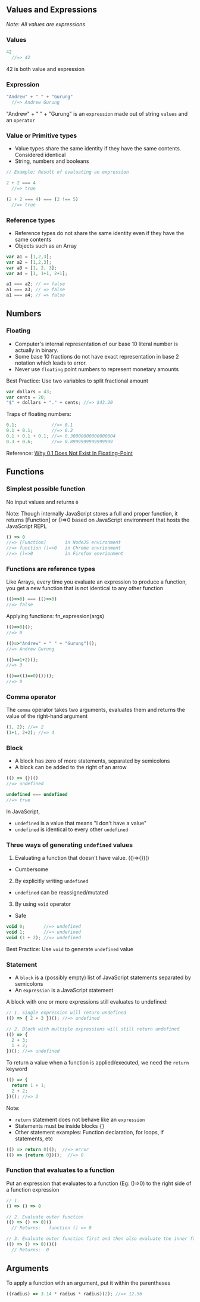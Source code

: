 ## Values and Expressions
*Note: All values are expressions*

### Values
```js
42
  //=> 42
```
42 is both value and expression

### Expression
```js
"Andrew" + " " + "Gurung"
  //=> Andrew Gurung
```
"Andrew" + " " + "Gurung" is an `expression` made out of string `values` and an `operator`

### Value or Primitive types
- Value types share the same identity if they have the same contents. Considered identical
- String, numbers and booleans

```js
// Example: Result of evaluating an expression

2 + 2 === 4
  //=> true

(2 + 2 === 4) === (2 !== 5)
  //=> true
```

### Reference types
- Reference types do not share the same identity even if they have the same contents
- Objects such as an Array

```js
var a1 = [1,2,3];
var a2 = [1,2,3];
var a3 = [1, 2, 3];
var a4 = [1, 1+1, 2+1];

a1 === a2; // => false
a1 === a3; // => false
a1 === a4; // => false
```

## Numbers

### Floating
- Computer's internal representation of our base 10 literal number is actually in binary.
- Some base 10 fractions do not have exact representation in base 2 notation which leads to error.
- Never use `floating` point numbers to represent monetary amounts

Best Practice:
Use two variables to split fractional amount
```js
var dollars = 43;
var cents = 20;
"$" + dollars + "." + cents; //=> $43.20
```

Traps of floating numbers:
```js
0.1;             //=> 0.1
0.1 + 0.1;       //=> 0.2
0.1 + 0.1 + 0.1; //=> 0.30000000000000004
0.3 + 0.6;       //=> 0.8999999999999999
```
Reference: [Why 0.1 Does Not Exist In Floating-Point](http://www.exploringbinary.com/why-0-point-1-does-not-exist-in-floating-point/)

## Functions

### Simplest possible function
No input values and returns `0`

Note: Though internally JavaScript stores a full and proper function, it returns [Function] or ()=>0 based on JavaScript environment that hosts the JavaScript REPL

```js
() => 0
//=> [Function]       in NodeJS environment
//=> function ()=>0   in Chrome envrionment
//=> ()=>0            in Firefox envrionment
```

### Functions are reference types
Like Arrays, every time you evaluate an expression to produce a function, you get a new function that is not identical to any other function
```js
(()=>0) === (()=>0)
//=> false
```

Applying functions: fn_expression(args)
```js
(()=>0)();
//=> 0

(()=>"Andrew" + " " + "Gurung")();
//=> Andrew Gurung

(()=>1+2)();
//=> 3

(()=>(()=>0)())();
//=> 0
```

### Comma operator
The `comma` operator takes two arguments, evaluates them and returns the value of the right-hand argument

```js
(1, 2); //=> 2
(1+1, 2+2); //=> 4
```

### Block
- A block has zero of more statements, separated by semicolons
- A block can be added to the right of an arrow

```js
(() => {})()
//=> undefined

undefined === undefined
//=> true
```
In JavaScript,
- `undefined` is a value that means "I don't have a value"
- `undefined` is identical to every other `undefined`

### Three ways of generating `undefined` values
1. Evaluating a function that doesn't have value. (()=>{})()
  - Cumbersome
2. By explicitly writing `undefined`
  - `undefined` can be reassigned/mutated
3. By using `void` operator
  - Safe

```js
void 0;       //=> undefined
void 1;       //=> undefined
void (1 + 2); //=> undefined
```
Best Practice: Use `void` to generate `undefined` value

### Statement
- A `block` is a (possibly empty) list of JavaScript statements separated by semicolons
- An `expression` is a JavaScript statement

A block with one or more expressions still evaluates to undefined:
```js
// 1. Single expression will return undefined
(() => { 2 + 3 })(); //=> undefined

// 2. Block with multiple expressions will still return undefined
(() => {
  2 + 3;
  1 + 2;
})(); //=> undefined
```

To return a value when a function is applied/executed, we need the `return` keyword
```js
(() => {
  return 1 + 1;
  2 + 2;
})(); //=> 2
```

Note:
- `return` statement does not behave like an `expression`
- Statements must be inside blocks `{}`
- Other statement examples: Function declaration, for loops, if statements, etc
```js
(() => return 0)();  //=> error
(() => {return 0})();  //=> 0
```

### Function that evaluates to a function
Put an expression that evaluates to a function (Eg: ()=>0) to the right side of a function expression

```js
// 1.
() => () => 0

// 2. Evaluate outer function
(() => () => 0)()
  // Returns:   function () => 0

// 3. Evaluate outer function first and then also evaluate the inner function
(() => () => 0)()()
  // Returns:  0
```

## Arguments

To apply a function with an argument, put it within the parentheses

```js
((radius) => 3.14 * radius * radius)(2); //=> 12.56
```
